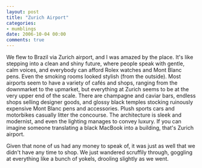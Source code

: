```yaml
---
layout: post
title: "Zurich Airport"
categories:
- mumblings
date: 2006-10-04 00:00
comments: true
---
```


<p>We flew to Brazil via Zurich airport, and I was amazed by the place. It's like stepping into a clean and shiny future, where people speak with gentle, calm voices, and everybody can afford Rolex watches and Mont Blanc pens. Even the smoking rooms looked stylish (from the outside). Most airports seem to have a variety of caf&eacute;s and shops, ranging from the downmarket to the upmarket, but everything at Zurich seems to be at the very upper end of the scale. There are champagne and caviar bars, endless shops selling designer goods, and glossy black temples stocking ruinously expensive Mont Blanc pens and accessories. Plush sports cars and motorbikes casually litter the concourse. The architecture is sleek and modernist, and even the lighting manages to convey luxury. If you can imagine someone translating a black MacBook into a building, that's Zurich airport.</p>

<p>Given that none of us had any money to speak of, it was just as well that we didn't have any time to shop. We just wandered scruffily through, goggling at everything like a bunch of yokels, drooling slightly as we went.</p>



